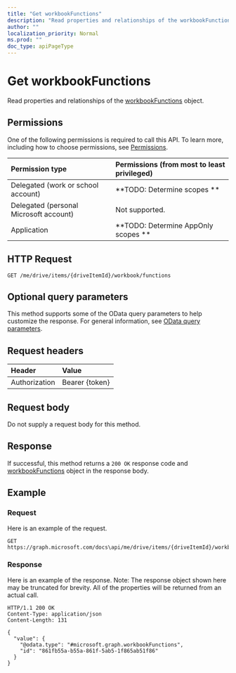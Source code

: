 ```yaml
---
title: "Get workbookFunctions"
description: "Read properties and relationships of the workbookFunctions object."
author: ""
localization_priority: Normal
ms.prod: ""
doc_type: apiPageType
---
```


# Get workbookFunctions

Read properties and relationships of the [workbookFunctions](../resources/workbookfunctions.md) object.

## Permissions
One of the following permissions is required to call this API. To learn more, including how to choose permissions, see [Permissions](/concepts/permissions-reference.md).

|Permission type|Permissions (from most to least privileged)|
|:---|:---|
|Delegated (work or school account)|**TODO: Determine scopes **|
|Delegated (personal Microsoft account)|Not supported.|
|Application|**TODO: Determine AppOnly scopes **|

## HTTP Request
<!-- {
  "blockType": "ignored"
}
-->
``` http
GET /me/drive/items/{driveItemId}/workbook/functions
```

## Optional query parameters
This method supports some of the OData query parameters to help customize the response. For general information, see [OData query parameters](/graph/query-parameters).

## Request headers
|Header|Value|
|:---|:---|
|Authorization|Bearer {token}|

## Request body
Do not supply a request body for this method.

## Response
If successful, this method returns a `200 OK` response code and [workbookFunctions](../resources/workbookfunctions.md) object in the response body.

## Example

### Request
Here is an example of the request.
<!-- {
  "blockType": "request",
  "name": "get_workbookfunctions"
}
-->
``` http
GET https://graph.microsoft.com/docs\api/me/drive/items/{driveItemId}/workbook/functions
```

### Response
Here is an example of the response. Note: The response object shown here may be truncated for brevity. All of the properties will be returned from an actual call.
<!-- {
  "blockType": "response",
  "truncated": true,
  "@odata.type": "microsoft.graph.workbookFunctions"
}
-->
``` http
HTTP/1.1 200 OK
Content-Type: application/json
Content-Length: 131

{
  "value": {
    "@odata.type": "#microsoft.graph.workbookFunctions",
    "id": "861fb55a-b55a-861f-5ab5-1f865ab51f86"
  }
}
```

